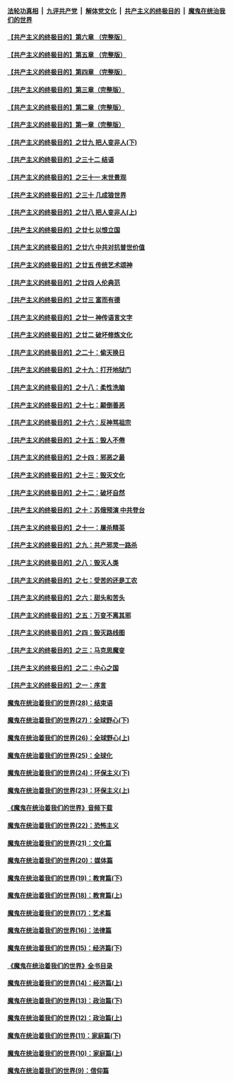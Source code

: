 

####  [法轮功真相](../../../../basic/blob/master/README.md?t=07082031) &nbsp;|&nbsp; [九评共产党](../../../../9ping.md/blob/master/README.md?t=07082031) &nbsp;|&nbsp; [解体党文化](../../../../jtdwh.md/blob/master/README.md?t=07082031)  &nbsp;|&nbsp; [共产主义的终极目的](../../../../gczydzjmd.md/blob/master/README.md?t=07082031) &nbsp;|&nbsp; [魔鬼在统治我们的世界](../../../../mgztzwmdsj.md/blob/master/README.md?t=07082031) 

#### [【共产主义的终极目的】第六章 （完整版）](../pages/nsc422/n11428913.md?t=07082031) 

#### [【共产主义的终极目的】第五章 （完整版）](../pages/nsc422/n11428912.md?t=07082031) 

#### [【共产主义的终极目的】第四章 （完整版）](../pages/nsc422/n11428907.md?t=07082031) 

#### [【共产主义的终极目的】第三章（完整版）](../pages/nsc422/n11428848.md?t=07082031) 

#### [【共产主义的终极目的】第二章（完整版）](../pages/nsc422/n11428831.md?t=07082031) 

#### [【共产主义的终极目的】第一章（完整版）](../pages/nsc422/n11417651.md?t=07082031) 

#### [【共产主义的终极目的】之廿九 把人变非人(下)](../pages/nsc422/n11344140.md?t=07082031) 

#### [【共产主义的终极目的】之三十二 结语](../pages/nsc422/n11360535.md?t=07082031) 

#### [【共产主义的终极目的】之三十一 末世景观](../pages/nsc422/n11351129.md?t=07082031) 

#### [【共产主义的终极目的】之三十 几成狼世界](../pages/nsc422/n11348280.md?t=07082031) 

#### [【共产主义的终极目的】之廿八 把人变非人(上)](../pages/nsc422/n11340492.md?t=07082031) 

#### [【共产主义的终极目的】之廿七 以恨立国](../pages/nsc422/n11336944.md?t=07082031) 

#### [【共产主义的终极目的】之廿六 中共对抗普世价值](../pages/nsc422/n11324785.md?t=07082031) 

#### [【共产主义的终极目的】之廿五 传统艺术颂神](../pages/nsc422/n11296396.md?t=07082031) 

#### [【共产主义的终极目的】之廿四 人伦典范](../pages/nsc422/n11296397.md?t=07082031) 

#### [【共产主义的终极目的】之廿三 富而有德](../pages/nsc422/n11283598.md?t=07082031) 

#### [【共产主义的终极目的】之廿一 神传语言文字](../pages/nsc422/n11263265.md?t=07082031) 

#### [【共产主义的终极目的】之廿二 破坏修炼文化](../pages/nsc422/n11245728.md?t=07082031) 

#### [【共产主义的终极目的】之二十：偷天换日](../pages/nsc422/n11238846.md?t=07082031) 

#### [【共产主义的终极目的】之十九：打开地狱门](../pages/nsc422/n11206376.md?t=07082031) 

#### [【共产主义的终极目的】之十八：柔性洗脑](../pages/nsc422/n11199994.md?t=07082031) 

#### [【共产主义的终极目的】之十七：颠倒善恶](../pages/nsc422/n11179782.md?t=07082031) 

#### [【共产主义的终极目的】之十六：反神骂祖宗](../pages/nsc422/n11166798.md?t=07082031) 

#### [【共产主义的终极目的】之十五：毁人不倦](../pages/nsc422/n11166792.md?t=07082031) 

#### [【共产主义的终极目的】之十四：邪恶之最](../pages/nsc422/n11150249.md?t=07082031) 

#### [【共产主义的终极目的】之十三：毁灭文化](../pages/nsc422/n11135227.md?t=07082031) 

#### [【共产主义的终极目的】之十二：破坏自然](../pages/nsc422/n11135214.md?t=07082031) 

#### [【共产主义的终极目的】之十：苏俄预演 中共登台](../pages/nsc422/n11118424.md?t=07082031) 

#### [【共产主义的终极目的】之十一：屠杀精英](../pages/nsc422/n11118442.md?t=07082031) 

#### [【共产主义的终极目的】之九：共产邪灵一路杀](../pages/nsc422/n11114139.md?t=07082031) 

#### [【共产主义的终极目的】之八：毁灭人类](../pages/nsc422/n11108503.md?t=07082031) 

#### [【共产主义的终极目的】之七：受苦的还是工农](../pages/nsc422/n11101809.md?t=07082031) 

#### [【共产主义的终极目的】之六：甜头和苦头](../pages/nsc422/n11096971.md?t=07082031) 

#### [【共产主义的终极目的】之五：万变不离其邪](../pages/nsc422/n11091285.md?t=07082031) 

#### [【共产主义的终极目的】之四：毁灭路线图](../pages/nsc422/n11086284.md?t=07082031) 

#### [【共产主义的终极目的】之三：马克思魔变](../pages/nsc422/n11061941.md?t=07082031) 

#### [【共产主义的终极目的】之二：中心之国](../pages/nsc422/n11047728.md?t=07082031) 

#### [【共产主义的终极目的】之一：序言](../pages/nsc422/n11086077.md?t=07082031) 

#### [魔鬼在统治着我们的世界(28)：结束语](../pages/nsc422/n10936246.md?t=07082031) 

#### [魔鬼在统治着我们的世界(27)：全球野心(下)](../pages/nsc422/n10928319.md?t=07082031) 

#### [魔鬼在统治着我们的世界(26)：全球野心(上)](../pages/nsc422/n10900318.md?t=07082031) 

#### [魔鬼在统治着我们的世界(25)：全球化](../pages/nsc422/n10788205.md?t=07082031) 

#### [魔鬼在统治着我们的世界(24)：环保主义(下)](../pages/nsc422/n10695307.md?t=07082031) 

#### [魔鬼在统治着我们的世界(23)：环保主义(上)](../pages/nsc422/n10688613.md?t=07082031) 

#### [《魔鬼在统治着我们的世界》音频下载](../pages/nsc422/n10635553.md?t=07082031) 

#### [魔鬼在统治着我们的世界(22)：恐怖主义](../pages/nsc422/n10614727.md?t=07082031) 

#### [魔鬼在统治着我们的世界(21)：文化篇](../pages/nsc422/n10597706.md?t=07082031) 

#### [魔鬼在统治着我们的世界(20)：媒体篇](../pages/nsc422/n10586579.md?t=07082031) 

#### [魔鬼在统治着我们的世界(19)：教育篇(下)](../pages/nsc422/n10564808.md?t=07082031) 

#### [魔鬼在统治着我们的世界(18)：教育篇(上)](../pages/nsc422/n10526970.md?t=07082031) 

#### [魔鬼在统治着我们的世界(17)：艺术篇](../pages/nsc422/n10499093.md?t=07082031) 

#### [魔鬼在统治着我们的世界(16)：法律篇](../pages/nsc422/n10485969.md?t=07082031) 

#### [魔鬼在统治着我们的世界(15)：经济篇(下)](../pages/nsc422/n10469975.md?t=07082031) 

#### [《魔鬼在统治着我们的世界》全书目录](../pages/nsc422/n10464261.md?t=07082031) 

#### [魔鬼在统治着我们的世界(14)：经济篇(上)](../pages/nsc422/n10457370.md?t=07082031) 

#### [魔鬼在统治着我们的世界(13)：政治篇(下)](../pages/nsc422/n10448270.md?t=07082031) 

#### [魔鬼在统治着我们的世界(12)：政治篇(上)](../pages/nsc422/n10444576.md?t=07082031) 

#### [魔鬼在统治着我们的世界(11)：家庭篇(下)](../pages/nsc422/n10440961.md?t=07082031) 

#### [魔鬼在统治着我们的世界(10)：家庭篇(上)](../pages/nsc422/n10435448.md?t=07082031) 

#### [魔鬼在统治着我们的世界(9)：信仰篇](../pages/nsc422/n10432159.md?t=07082031) 

